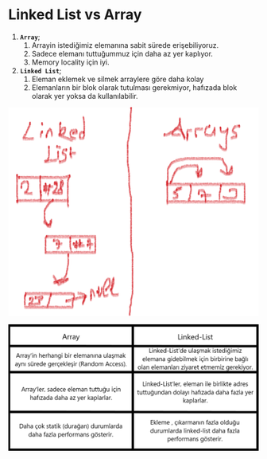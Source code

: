 # **Linked List vs Array**

1. **`Array`**;
    1. Arrayin istediğimiz elemanına sabit sürede erişebiliyoruz.
    2. Sadece elemanı tuttuğummuz için daha az yer kaplıyor.
    3. Memory locality için iyi.
2. **`Linked List`**;
    1. Eleman eklemek ve silmek arraylere göre daha kolay
    2. Elemanların bir blok olarak tutulması gerekmiyor, hafızada blok olarak yer yoksa da kullanılabilir.


![linkedlist-vs-array](https://raw.githubusercontent.com/Kodluyoruz/taskforce/main/veri-yapilari-algoritmalar/linked-list-array/figures/linkedlist-vs-array.png)



![array-vs-linkedlist-diff](https://raw.githubusercontent.com/Kodluyoruz/taskforce/main/veri-yapilari-algoritmalar/linked-list-array/figures/array-vs-linkedlist-diff.png)